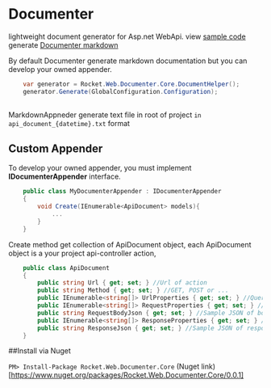 # Documenter
lightweight document generator for Asp.net WebApi.
view [sample code](https://github.com/BehroozBahrameh/Documenter/tree/master/src/Sample) generate [Documenter markdown](https://github.com/BehroozBahrameh/Documenter/wiki/Sample-code-generated-markdown)

By default Documenter generate markdown documentation  but you can develop your owned appender.

```csharp
	var generator = Rocket.Web.Documenter.Core.DocumentHelper();
	generator.Generate(GlobalConfiguration.Configuration);
	
```

MarkdownAppneder generate text file in root of project `in api_document_{datetime}.txt` format

## Custom Appender
To develop your owned appender, you must implement **IDocumenterAppender** interface.

```csharp
    public class MyDocumenterAppender : IDocumenterAppender
    {
		void Create(IEnumerable<ApiDocument> models){
			...
		}
    }
```


Create method get collection of ApiDocument object, each ApiDocument object is a your project api-controller action,

```csharp
	public class ApiDocument
    {
        public string Url { get; set; }	//Url of action							
        public string Method { get; set; } //GET, POST or ...
        public IEnumerable<string[]> UrlProperties { get; set; } //Query strings
        public IEnumerable<string[]> RequestProperties { get; set; } //Body properties
        public string RequestBodyJson { get; set; } //Sample JSON of body object
        public IEnumerable<string[]> ResponseProperties { get; set; } //Response properties
        public string ResponseJson { get; set; } //Sample JSON of response object
    }
```

##Install via Nuget

 `PM> Install-Package Rocket.Web.Documenter.Core` (Nuget link)[https://www.nuget.org/packages/Rocket.Web.Documenter.Core/0.0.1]
